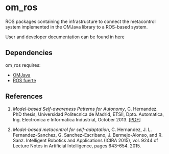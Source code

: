 # om_ros
ROS packages containing the infrastructure to connect the metacontrol system implemented in the OMJava library to a ROS-based system.

User and developer documentation can be found in [here](https://github.com/chcorbato/omjava/blob/master/OMJava.pdf)

## Dependencies
om_ros requires:
+ [OMJava](https://github.com/chcorbato/omjava)
+ [ROS fuerte](http://wiki.ros.org/fuerte)

## References
1. *Model-based Self-awareness Patterns for Autonomy*, C. Hernandez. 
PhD thesis, Universidad Politecnica de Madrid, ETSII, Dpto. Automatica, Ing. Electronica e Informatica Industrial, October 2013. [[PDF]](http://tierra.aslab.upm.es/documents/PhD/PhD-CHernandez.pdf)

2. *Model-based metacontrol for self-adaptation*, C. Hernandez, J. L. Fernandez-Sanchez, G. Sanchez-Escribano, J. Bermejo-Alonso, and R. Sanz. Intelligent Robotics and Applications (ICIRA 2015), vol. 9244 of Lecture Notes in Artificial Intelligence, pages 643–654. 2015.
